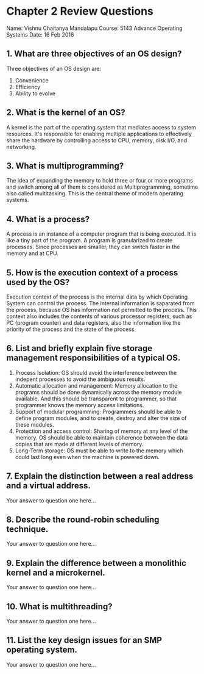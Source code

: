 # Chapter 2 Review Questions
Name: Vishnu Chaitanya Mandalapu
Course: 5143 Advance Operating Systems
Date: 16 Feb 2016

## 1. What are three objectives of an OS design?

Three objectives of an OS design are:
  1. Convenience
  2. Efficiency
  3. Ability to evolve


## 2. What is the kernel of an OS?

A kernel is the part of the operating system that mediates access to system resources. It's responsible for enabling multiple applications to effectively share the hardware by controlling access to CPU, memory, disk I/O, and networking. 

## 3. What is multiprogramming?

The idea of expanding the memory to hold three or four or more programs and switch among all of them is considered as Multiprogramming, sometime also called multitasking. This is the central theme of modern operating systems.

## 4. What is a process?

A process is an instance of a computer program that is being executed. It is like a tiny part of the program. A program is granularized to create processes. Since processes are smaller, they can switch faster in the memory and at CPU.

## 5. How is the execution context of a process used by the OS?

Execution context of the process is the internal data by which Operating System can control the process. The internal information is saparated from the process, because OS has information not permitted to the process. This context also includes the contents of various processor registers, such as PC \(program counter\) and data registers, also the information like the priority of the process and the state of the process. 

## 6. List and briefly explain five storage management responsibilities of a typical OS.

1. Process Isolation: OS should avoid the interference between the indepent processes to avoid the ambiguous results.
2. Automatic allocation and management: Memory allocation to the programs should be done dynamically across the memory module available. And this should be transparent to programmer, so that programmer knows the memory access limitations.
3. Support of modular programming: Programmers should be able to define program modules, and to create, destroy and alter the size of these modules.
4. Protection and access control: Sharing of memory at any level of the memory. OS should be able to maintain coherence between the data copies that are made at different levels of memory.
5. Long-Term storage: OS must be able to write to the memory which could last long even when the machine is powered down.

## 7. Explain the distinction between a real address and a virtual address.

Your answer to question one here...

## 8. Describe the round-robin scheduling technique.

Your answer to question one here...

## 9. Explain the difference between a monolithic kernel and a microkernel.

Your answer to question one here...

## 10. What is multithreading?

Your answer to question one here...

## 11. List the key design issues for an SMP operating system.

Your answer to question one here...
